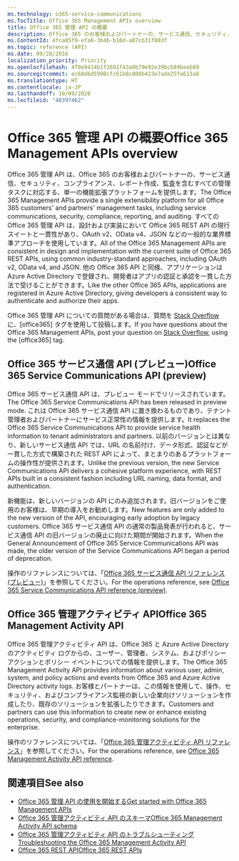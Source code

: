 ```yaml
---
ms.technology: o365-service-communications
ms.TocTitle: Office 365 Management APIs overview
title: Office 365 管理 API の概要
description: Office 365 のお客様およびパートナーの、サービス通信、セキュリティ、コンプライアンス、レポート作成、監査を含むすべての管理タスクに対応する、単一の機能拡張プラットフォームを提供します。
ms.ContentId: 4fca85f9-efa6-3b4b-b10d-a07cb31f803f
ms.topic: reference (API)
ms.date: 09/28/2016
localization_priority: Priority
ms.openlocfilehash: 4f0e9414b1f2691f43a8b79e92e39bc589beeb89
ms.sourcegitcommit: ec60dbd5990cfc61b8c000b423e7ade25fa613a8
ms.translationtype: HT
ms.contentlocale: ja-JP
ms.lasthandoff: 10/09/2020
ms.locfileid: "48397462"
---
```

# <a name="office-365-management-apis-overview"></a><span data-ttu-id="bd279-103">Office 365 管理 API の概要</span><span class="sxs-lookup"><span data-stu-id="bd279-103">Office 365 Management APIs overview</span></span>

<span data-ttu-id="bd279-104">Office 365 管理 API は、Office 365 のお客様およびパートナーの、サービス通信、セキュリティ、コンプライアンス、レポート作成、監査を含むすべての管理タスクに対応する、単一の機能拡張プラットフォームを提供します。</span><span class="sxs-lookup"><span data-stu-id="bd279-104">The Office 365 Management APIs provide a single extensibility platform for all Office 365 customers' and partners' management tasks, including service communications, security, compliance, reporting, and auditing.</span></span> <span data-ttu-id="bd279-105">すべての Office 365 管理 API は、設計および実装において Office 365 REST API の現行スイートと一貫性があり、OAuth v2、OData v4、JSON などの一般的な業界標準アプローチを使用しています。</span><span class="sxs-lookup"><span data-stu-id="bd279-105">All of the Office 365 Management APIs are consistent in design and implementation with the current suite of Office 365 REST APIs, using common industry-standard approaches, including OAuth v2, OData v4, and JSON.</span></span> <span data-ttu-id="bd279-106">他の Office 365 API と同様、アプリケーションは Azure Active Directory で登録され、開発者はアプリの認証と承認を一貫した方法で受けることができます。</span><span class="sxs-lookup"><span data-stu-id="bd279-106">Like the other Office 365 APIs, applications are registered in Azure Active Directory, giving developers a consistent way to authenticate and authorize their apps.</span></span>

<span data-ttu-id="bd279-107">Office 365 管理 API についての質問がある場合は、質問を [Stack Overflow](http://stackoverflow.com/tags/office365) に、[office365] タグを使用して投稿します。</span><span class="sxs-lookup"><span data-stu-id="bd279-107">If you have questions about the Office 365 Management APIs, post your question on [Stack Overflow](http://stackoverflow.com/tags/office365), using the [office365] tag.</span></span>

## <a name="office-365-service-communications-api-preview"></a><span data-ttu-id="bd279-108">Office 365 サービス通信 API (プレビュー)</span><span class="sxs-lookup"><span data-stu-id="bd279-108">Office 365 Service Communications API (preview)</span></span>

<span data-ttu-id="bd279-109">Office 365 サービス通信 API は、プレビュー モードでリリースされています。</span><span class="sxs-lookup"><span data-stu-id="bd279-109">The Office 365 Service Communications API has been released in preview mode.</span></span> <span data-ttu-id="bd279-110">これは Office 365 サービス通信 API に置き換わるものであり、テナント管理者およびパートナーにサービス正常性の情報を提供します。</span><span class="sxs-lookup"><span data-stu-id="bd279-110">It replaces the Office 365 Service Communications API to provide service health information to tenant administrators and partners.</span></span> <span data-ttu-id="bd279-111">以前のバージョンとは異なり、新しいサービス通信 API では、URL の名前付け、データ形式、認証などが一貫した方式で構築された REST API によって、まとまりのあるプラットフォームの操作性が提供されます。</span><span class="sxs-lookup"><span data-stu-id="bd279-111">Unlike the previous version, the new Service Communications API delivers a cohesive platform experience, with REST APIs built in a consistent fashion including URL naming, data format, and authentication.</span></span>

<span data-ttu-id="bd279-112">新機能は、新しいバージョンの API にのみ追加されます。旧バージョンをご使用のお客様は、早期の導入をお勧めします。</span><span class="sxs-lookup"><span data-stu-id="bd279-112">New features are only added to the new version of the API, encouraging early adoption by legacy customers.</span></span> <span data-ttu-id="bd279-113">Office 365 サービス通信 API の通常の製品発表が行われると、サービス通信 API の旧バージョンの廃止に向けた期間が開始されます。</span><span class="sxs-lookup"><span data-stu-id="bd279-113">When the General Announcement of Office 365 Service Communications API was made, the older version of the Service Communications API began a period of deprecation.</span></span> 

<span data-ttu-id="bd279-114">操作のリファレンスについては、「[Office 365 サービス通信 API リファレンス (プレビュー)](office-365-service-communications-api-reference.md)」を参照してください。</span><span class="sxs-lookup"><span data-stu-id="bd279-114">For the operations reference, see [Office 365 Service Communications API reference (preview)](office-365-service-communications-api-reference.md).</span></span>


## <a name="office-365-management-activity-api"></a><span data-ttu-id="bd279-115">Office 365 管理アクティビティ API</span><span class="sxs-lookup"><span data-stu-id="bd279-115">Office 365 Management Activity API</span></span>

<span data-ttu-id="bd279-116">Office 365 管理アクティビティ API は、Office 365 と Azure Active Directory のアクティビティ ログからの、ユーザー、管理者、システム、およびポリシー アクションとポリシー イベントについての情報を提供します。</span><span class="sxs-lookup"><span data-stu-id="bd279-116">The Office 365 Management Activity API provides information about various user, admin, system, and policy actions and events from Office 365 and Azure Active Directory activity logs.</span></span> <span data-ttu-id="bd279-117">お客様とパートナーは、この情報を使用して、操作、セキュリティ、およびコンプライアンス監視の新しい企業向けソリューションを作成したり、既存のソリューションを拡張したりできます。</span><span class="sxs-lookup"><span data-stu-id="bd279-117">Customers and partners can use this information to create new or enhance existing operations, security, and compliance-monitoring solutions for the enterprise.</span></span> 

<span data-ttu-id="bd279-118">操作のリファレンスについては、「[Office 365 管理アクティビティ API リファレンス](office-365-management-activity-api-reference.md)」を参照してください。</span><span class="sxs-lookup"><span data-stu-id="bd279-118">For the operations reference, see [Office 365 Management Activity API reference](office-365-management-activity-api-reference.md).</span></span>

## <a name="see-also"></a><span data-ttu-id="bd279-119">関連項目</span><span class="sxs-lookup"><span data-stu-id="bd279-119">See also</span></span>

- [<span data-ttu-id="bd279-120">Office 365 管理 API の使用を開始する</span><span class="sxs-lookup"><span data-stu-id="bd279-120">Get started with Office 365 Management APIs</span></span>](get-started-with-office-365-management-apis.md)
- [<span data-ttu-id="bd279-121">Office 365 管理アクティビティ API のスキーマ</span><span class="sxs-lookup"><span data-stu-id="bd279-121">Office 365 Management Activity API schema</span></span>](office-365-management-activity-api-schema.md)
- [<span data-ttu-id="bd279-122">Office 365 管理アクティビティ API のトラブルシューティング</span><span class="sxs-lookup"><span data-stu-id="bd279-122">Troubleshooting the Office 365 Management Activity API</span></span>](troubleshooting-the-office-365-management-activity-api.md)
- [<span data-ttu-id="bd279-123">Office 365 REST API</span><span class="sxs-lookup"><span data-stu-id="bd279-123">Office 365 REST APIs</span></span>](https://docs.microsoft.com/previous-versions/office/office-365-api/how-to/platform-development-overview)

